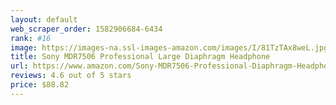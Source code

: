 ```yaml
---
layout: default 
﻿web_scraper_order: 1582906684-6434
rank: #16
image: https://images-na.ssl-images-amazon.com/images/I/81TzTAx8weL.jpg
title: Sony MDR7506 Professional Large Diaphragm Headphone
url: https://www.amazon.com/Sony-MDR7506-Professional-Diaphragm-Headphone/dp/B000AJIF4E/ref=zg_mw_musical-instruments_16?_encoding=UTF8&psc=1&refRID=8WS11NK2AYWPF8KSMPEX
reviews: 4.6 out of 5 stars
price: $88.82 
---
```

